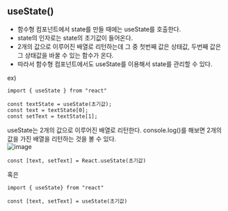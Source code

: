 ## useState()
- 함수형 컴포넌트에서 state를 만들 때에는 useState를 호출한다.
- state의 인자로는 state의 초기값이 들어온다.
- 2개의 값으로 이루어진 배열로 리턴하는데 그 중 첫번째 값은 상태값, 두번째 값은 그 상태값을 바꿀 수 있는 함수가 온다.
- 따라서 함수형 컴포넌트에서도 useState를 이용해서 state를 관리할 수 있다.

ex)
```
import { useState } from "react"

const textState = useState(초기값);
const text = textState[0];
const setText = textState[1];
```
useState는 2개의 값으로 이루어진 배열로 리턴한다. console.log()를 해보면 2개의 값을 가진 배열을 리턴하는 것을 볼 수 있다.   
![image](https://user-images.githubusercontent.com/48742487/125316518-25366c80-e373-11eb-99d5-0eb416d46630.png)


```
const [text, setText] = React.useState(초기값)
```
혹은
```
import { useState} from "react"

const [text, setText] = useState(초기값)
```
